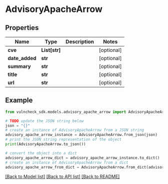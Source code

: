 # AdvisoryApacheArrow


## Properties

Name | Type | Description | Notes
------------ | ------------- | ------------- | -------------
**cve** | **List[str]** |  | [optional] 
**date_added** | **str** |  | [optional] 
**summary** | **str** |  | [optional] 
**title** | **str** |  | [optional] 
**url** | **str** |  | [optional] 

## Example

```python
from vulncheck_sdk.models.advisory_apache_arrow import AdvisoryApacheArrow

# TODO update the JSON string below
json = "{}"
# create an instance of AdvisoryApacheArrow from a JSON string
advisory_apache_arrow_instance = AdvisoryApacheArrow.from_json(json)
# print the JSON string representation of the object
print(AdvisoryApacheArrow.to_json())

# convert the object into a dict
advisory_apache_arrow_dict = advisory_apache_arrow_instance.to_dict()
# create an instance of AdvisoryApacheArrow from a dict
advisory_apache_arrow_from_dict = AdvisoryApacheArrow.from_dict(advisory_apache_arrow_dict)
```
[[Back to Model list]](../README.md#documentation-for-models) [[Back to API list]](../README.md#documentation-for-api-endpoints) [[Back to README]](../README.md)



